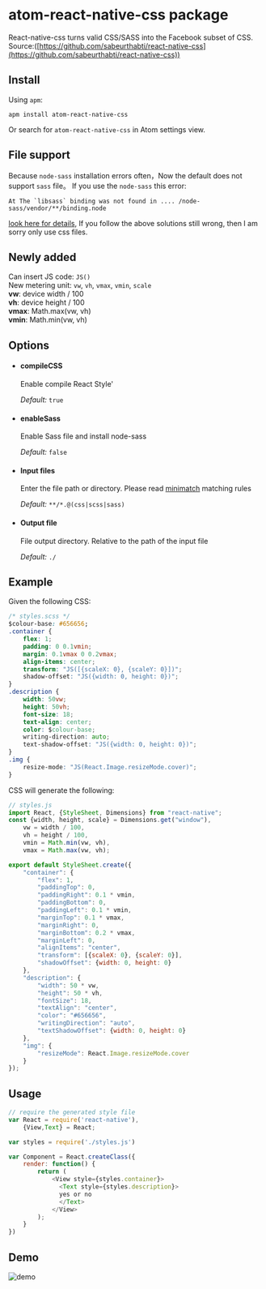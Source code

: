 # atom-react-native-css package
React-native-css turns valid CSS/SASS into the Facebook subset of CSS. <br/> Source:([https://github.com/sabeurthabti/react-native-css](https://github.com/sabeurthabti/react-native-css))

## Install
Using `apm`:

```
apm install atom-react-native-css
```

Or search for `atom-react-native-css` in Atom settings view.

## File support
Because `node-sass` installation errors often，Now the default does not support ` sass ` file。
If you use the `node-sass` this error:
```
At The `libsass` binding was not found in .... /node-sass/vendor/**/binding.node
```
[look here for details](http://stackoverflow.com/questions/34326516/task-sass-not-found-using-grunt-with-patternlab/34334221#34334221),
If you follow the above solutions still wrong, then I am sorry only use css files.

## Newly added
Can insert JS code: `JS()`<br />
New metering unit: `vw`, `vh`, `vmax`, `vmin`, `scale`<br />
**vw**: device width / 100<br />
**vh**: device height / 100<br />
**vmax**: Math.max(vw, vh)<br />
**vmin**: Math.min(vw, vh)

## Options
- #### compileCSS
    Enable compile React Style'

    *Default:* `true`

- #### enableSass
    Enable Sass file and install node-sass

    *Default:* `false`


- #### Input files
    Enter the file path or directory. Please read [minimatch](https://github.com/TOP-Chao/atom-file-watchers#minimatch) matching rules

    *Default:* `**/*.@(css|scss|sass)`


- #### Output file
    File output directory. Relative to the path of the input file

    *Default:* `./`

## Example
Given the following CSS:

```css
/* styles.scss */
$colour-base: #656656;
.container {
    flex: 1;
    padding: 0 0.1vmin;
    margin: 0.1vmax 0 0.2vmax;
    align-items: center;
    transform: "JS([{scaleX: 0}, {scaleY: 0}])";
    shadow-offset: "JS({width: 0, height: 0})";
}
.description {
    width: 50vw;
    height: 50vh;
    font-size: 18;
    text-align: center;
    color: $colour-base;
    writing-direction: auto;
    text-shadow-offset: "JS({width: 0, height: 0})";
}
.img {
    resize-mode: "JS(React.Image.resizeMode.cover)";
}
```

CSS will generate the following:

```js
// styles.js
import React, {StyleSheet, Dimensions} from "react-native";
const {width, height, scale} = Dimensions.get("window"),
    vw = width / 100,
    vh = height / 100,
    vmin = Math.min(vw, vh),
    vmax = Math.max(vw, vh);

export default StyleSheet.create({
    "container": {
        "flex": 1,
        "paddingTop": 0,
        "paddingRight": 0.1 * vmin,
        "paddingBottom": 0,
        "paddingLeft": 0.1 * vmin,
        "marginTop": 0.1 * vmax,
        "marginRight": 0,
        "marginBottom": 0.2 * vmax,
        "marginLeft": 0,
        "alignItems": "center",
        "transform": [{scaleX: 0}, {scaleY: 0}],
        "shadowOffset": {width: 0, height: 0}
    },
    "description": {
        "width": 50 * vw,
        "height": 50 * vh,
        "fontSize": 18,
        "textAlign": "center",
        "color": "#656656",
        "writingDirection": "auto",
        "textShadowOffset": {width: 0, height: 0}
    },
    "img": {
        "resizeMode": React.Image.resizeMode.cover
    }
});
```

## Usage

```js
// require the generated style file
var React = require('react-native'),
	{View,Text} = React;

var styles = require('./styles.js')

var Component = React.createClass({
    render: function() {
        return (
            <View style={styles.container}>
              <Text style={styles.description}>
              yes or no
              </Text>
            </View>
        );
    }
})
```
## Demo

![demo](http://7oxfk1.com1.z0.glb.clouddn.com/atom-react-native-css-demo.gif)

